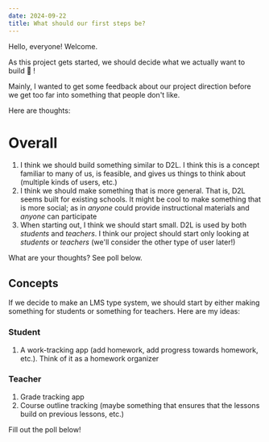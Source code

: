 ```yaml
---
date: 2024-09-22
title: What should our first steps be?
---
```


Hello, everyone! Welcome.

As this project gets started, we should decide what we actually want to build :smiling_face_with_tear: !

Mainly, I wanted to get some feedback about our project direction before we get too far into something that people don't like.

Here are thoughts:
# Overall
1. I think we should build something similar to D2L. I think this is a concept familiar to many of us, is feasible, and gives us things to think about (multiple kinds of users, etc.)
2. I think we should make something that is more general. That is, D2L seems built for existing schools. It might be cool to make something that is more social; as in _anyone_ could provide instructional materials and _anyone_ can participate
3. When starting out, I think we should start small. D2L is used by both _students_ and _teachers_. I think our project should start only looking at _students_ or _teachers_ (we'll consider the other type of user later!)

What are your thoughts? See poll below.

## Concepts
If we decide to make an LMS type system, we should start by either making something for students or something for teachers. Here are my ideas:
### Student 
1. A work-tracking app (add homework, add progress towards homework, etc.). Think of it as a homework organizer
### Teacher
1. Grade tracking app
2. Course outline tracking (maybe something that ensures that the lessons build on previous lessons, etc.)

Fill out the poll below!